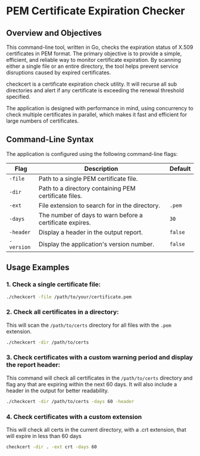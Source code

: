 # PEM Certificate Expiration Checker

## Overview and Objectives

This command-line tool, written in Go, checks the expiration status of X.509 certificates in PEM format. The primary objective is to provide a simple, efficient, and reliable way to monitor certificate expiration. By scanning either a single file or an entire directory, the tool helps prevent service disruptions caused by expired certificates.

checkcert is a certificate expiration check utility. It will recurse all sub directories and alert if any certificate is exceeding the renewal threshold specified.

The application is designed with performance in mind, using concurrency to check multiple certificates in parallel, which makes it fast and efficient for large numbers of certificates.

## Command-Line Syntax

The application is configured using the following command-line flags:

| Flag      | Description                                                | Default |
|-----------|------------------------------------------------------------|---------|
| `-file`   | Path to a single PEM certificate file.                     |         |
| `-dir`    | Path to a directory containing PEM certificate files.      |         |
| `-ext`    | File extension to search for in the directory.             | `.pem`  |
| `-days`   | The number of days to warn before a certificate expires.   | `30`    |
| `-header` | Display a header in the output report.                     | `false` |
| `-version`| Display the application's version number.                  | `false` |

## Usage Examples

### 1. Check a single certificate file:
```bash
./checkcert -file /path/to/your/certificate.pem
```

### 2. Check all certificates in a directory:
This will scan the `/path/to/certs` directory for all files with the `.pem` extension.
```bash
./checkcert -dir /path/to/certs
```

### 3. Check certificates with a custom warning period and display the report header:
This command will check all certificates in the `/path/to/certs` directory and flag any that are expiring within the next 60 days. It will also include a header in the output for better readability.
```bash
./checkcert -dir /path/to/certs -days 60 -header
```

### 4. Check certificates with a custom extension
This will check all certs  in the current directory, with a .crt extension, that will expire in less than 60 days
```bash
checkcert -dir . -ext crt -days 60
```
